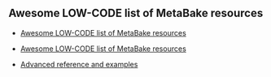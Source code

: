 
## Awesome LOW-CODE list of MetaBake resources

- <a href='https://github.com/MetaBake/_mBake/tree/master/awesomeReference' target='_blank'>Awesome LOW-CODE list of MetaBake resources</a>


- <a href='https://github.com/MetaBake/_mBake/tree/master/awesomeReference' target='_blank'>Awesome LOW-CODE list of MetaBake resources</a>

- [Advanced reference and examples](https://github.com/MetaBake/Meta/tree/master/advancedReference)
